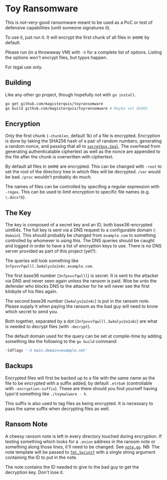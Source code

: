 Toy Ransomware
==============
This is not-very-good ransomware meant to be used as a PoC or test of defensive
capabilities (until someone signatures it).

To use it, just run it.  It will encrypt the first chunk of all files in
`$HOME` by default.

Please run (in a throwaway VM) with `-h` for a complete list of options.
Listing the options won't encrypt files, but typos happen.

For legal use only.

Building
--------
Like any other go project, though hopefully not with `go install`.

```bash
go get github.com/magisterquis/toyransomware
go build github.com/magisterquis/toyransomware # Maybe set $GOOS
```

Encryption
----------
Only the first chunk (`-chunklen`, default 1k) of a file is encrypted.
Encryption is done by taking the SHA256 hash of a pair of random numbers,
generating a random nonce, and passing that all to
[`secretbox.Seal`](https://godoc.org/golang.org/x/crypto/nacl/secretbox#Seal).
The overhead from generating authenticatable ciphertext as well as the nonce
are appended to the file after the chunk is overwritten with ciphertext.

By default all files in `$HOME` are encrypted.  This can be changed with
`-root` to set the root of the directory tree in which files will be decrypted.
`/var` would be bad.  `/proc` wouldn't probably do much.

The names of files can be controlled by specifing a regular expression with
`-regex`.  This can be used to limit encryption to specific file names (e.g.
`\.docx?$`).

The Key
-------
The key is composed of a secret key and an ID, both base36-encrypted uint64s.
The full key is sent via a DNS request to a configurable domain (`-domain`).
This should probably be changed from `example.com` to something controlled by
whomever is using this.  The DNS queries should be caught and logged in order
to have a list of encryption keys to use.  There is no DNS server provided as
part of this project (yet?).

The queries will look something like `3nfpvvv7qwlll.3w4alyv2o2x6c.example.com`.

The first base36 number (`3nfpvvv7qwlll`) is secret.  It is sent to the
attacker via DNS and never seen again unless the ransom is paid.  Woe be unto
the defender who blocks DNS to the attacker for he will never see the first
kilobyte of his files again.

The second base36 number (`3w4alyv2o2x6c`) is put in the ransom note.  Please
supply it when paying the ransom as the bad guy will need to know which secret
to send you.

Both together, separated by a dot (`3nfpvvv7qwlll.3w4alyv2o2x6c`) are what is
needed to decrypt files (with `-decrypt`).

The default domain used for the query can be set at compile-time by adding
something like the following to the `go build` command:

```sh
-ldflags '-X main.domain=example.net'
```

Backups
-------
Encrypted files will first be backed up to a file with the same name as the
file to be encrypted with a suffix added, by default `.etrbak` (controllable
with `-encryption-suffix`).  These are there should you find yourself having
typo'd something like `./toymalware - h`.

This suffix is also used to tag files as being encrypted.  It is necessary to
pass the same suffix when decrypting files as well.

Ransom Note
----------
A cheesy ransom note is left in every directory touched during encryption.  If
testing something which looks for a `.onion` address in the ransom note or
something along those lines, it'll need to be changed.  See
[`note.go`](./note.go).  NB: The note template will be passed to 
[`fmt.Sprintf`](https://golang.org/pkg/fmt/#Sprintf) with a single string
argument containing the ID to put in the note.

The note contains the ID needed to give to the bad guy to get the decryption
key.  Don't lose it.
